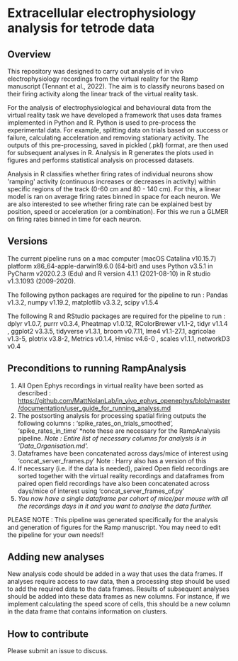 # Extracellular electrophysiology analysis for tetrode data


## Overview
This repository was designed to carry out analysis of in vivo electrophysiology recordings from the virtual reality for the Ramp manuscript (Tennant et al., 2022). The aim is to classify neurons based on their firing activity along the linear track of the virtual reality task. 

For the analysis of electrophysiological and behavioural data from the virtual reality task we have developed a framework that uses data frames implemented in Python and R. Python is used to pre-process the experimental data. For example, splitting data on trials based on success or failure, calculating acceleration and removing stationary activity. The outputs of this pre-processing, saved in pickled (.pkl) format, are then used for subsequent analyses in R. Analysis in R generates the plots used in figures and performs statistical analysis on processed datasets. 

Analysis in R classifies whether firing rates of individual neurons show 'ramping' activity (continuous increases or decreases in activity) within specific regions of the track (0-60 cm and 80 - 140 cm). For this, a linear model is ran on average firing rates binned in space for each neuron. We are also interested to see whether firing rate can be explained best by position, speed or acceleration (or a combination). For this we run a GLMER on firing rates binned in time for each neuron. 


## Versions
The current pipeline runs on a mac computer (macOS Catalina v10.15.7) platform x86_64-apple-darwin19.6.0 (64-bit) and uses Python v3.5.1 in PyCharm v2020.2.3 (Edu) and R version 4.1.1 (2021-08-10) in R studio v1.3.1093 (2009-2020).

The following python packages are required for the pipeline to run : 
Pandas v1.3.2, numpy v1.19.2, matplotlib v3.3.2, scipy v1.5.4

The following R and RStudio packages are required for the pipeline to run : 
dplyr v1.0.7, purrr v0.3.4, Pheatmap v1.0.12, RColorBrewer v1.1-2, tidyr v1.1.4 , ggplot2 v3.3.5,  tidyverse v1.3.1, broom v0.7.11, lme4 v1.1-27.1, agricolae v1.3-5, plotrix v3.8-2, Metrics v0.1.4, Hmisc v4.6-0 , scales v1.1.1, networkD3 v0.4 


## Preconditions to running RampAnalysis
1. All Open Ephys recordings in virtual reality have been sorted as described : https://github.com/MattNolanLab/in_vivo_ephys_openephys/blob/master/documentation/user_guide_for_running_analyss.md
2. The postsorting analysis for processing spatial firing outputs the following columns : ‘spike_rates_on_trials_smoothed’, ‘spike_rates_in_time’ *note these are necessary for the RampAnalysis pipeline. 
_Note : Entire list of necessary columns for analysis is in ‘Data_Organisation.md’._ 
3. Dataframes have been concatenated across days/mice of interest using ‘concat_server_frames.py’ 
Note : Harry also has a version of this
4. If necessary (i.e. if the data is needed), paired Open field recordings are sorted together with the virtual reality recordings and dataframes from paired open field recordings have also been concatenated across days/mice of interest using ‘concat_server_frames_of.py’
5. _You now have a single dataframe per cohort of mice/per mouse with all the recordings days in it and you want to analyse the data further._


PLEASE NOTE : This pipeline was generated specifically for the analysis and generation of figures for the Ramp manuscript. You may need to edit the pipeline for your own needs!!


## Adding new analyses
New analysis code should be added in a way that uses the data frames. If analyses require access to raw data, then a processing step should be used to add the required data to the data frames. Results of subsequent analyses should be added into these data frames as new columns. For instance, if we implement calculating the speed score of cells, this should be a new column in the data frame that contains information on clusters.


## How to contribute
Please submit an issue to discuss.
